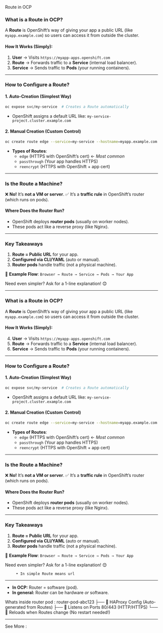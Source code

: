 Route in OCP
 
 
### **What is a Route in OCP?** 
 A **Route** is OpenShift’s way of giving your app a public URL (like `myapp.example.com`) so users can access it from outside the cluster. 

 #### **How It Works (Simply):** 
 1. **User** → Visits `https://myapp-apps.openshift.com` 
 2. **Route** → Forwards traffic to a **Service** (internal load balancer). 
 3. **Service** → Sends traffic to **Pods** (your running containers). 

 ---

 ### **How to Configure a Route?** 
 #### **1. Auto-Creation (Simplest Way)** 
 ```sh
 oc expose svc/my-service  # Creates a Route automatically
 ```
 - OpenShift assigns a default URL like: 
   `my-service-project.cluster.example.com` 

 #### **2. Manual Creation (Custom Control)** 
 ```sh
 oc create route edge --service=my-service --hostname=myapp.example.com
 ```
 - **Types of Routes**: 
   - `edge` (HTTPS with OpenShift’s cert) ← *Most common* 
   - `passthrough` (Your app handles HTTPS) 
   - `reencrypt` (HTTPS with OpenShift + app cert) 

 ---

 ### **Is the Route a Machine?** 
 ❌ **No!** It’s **not a VM or server**. 
 ✅ It’s a **traffic rule** in OpenShift’s router (which runs on pods). 

 #### **Where Does the Router Run?** 
 - OpenShift deploys **router pods** (usually on worker nodes). 
 - These pods act like a reverse proxy (like Nginx). 

 ---

 ### **Key Takeaways** 
 1. **Route = Public URL** for your app. 
 2. **Configured via CLI/YAML** (auto or manual). 
 3. **Router pods** handle traffic (not a physical machine). 

 🚀 **Example Flow**: 
 `Browser → Route → Service → Pods → Your App` 

 Need even simpler? Ask for a 1-line explanation! 😊


 ---------

 ### **What is a Route in OCP?** 
 A **Route** is OpenShift’s way of giving your app a public URL (like `myapp.example.com`) so users can access it from outside the cluster. 

 #### **How It Works (Simply):** 
 4. **User** → Visits `https://myapp-apps.openshift.com` 
 5. **Route** → Forwards traffic to a **Service** (internal load balancer). 
 6. **Service** → Sends traffic to **Pods** (your running containers). 

 ---

 ### **How to Configure a Route?** 
 #### **1. Auto-Creation (Simplest Way)** 
 ```sh
 oc expose svc/my-service  # Creates a Route automatically
 ```
 - OpenShift assigns a default URL like: 
   `my-service-project.cluster.example.com` 

 #### **2. Manual Creation (Custom Control)** 
 ```sh
 oc create route edge --service=my-service --hostname=myapp.example.com
 ```
 - **Types of Routes**: 
   - `edge` (HTTPS with OpenShift’s cert) ← *Most common* 
   - `passthrough` (Your app handles HTTPS) 
   - `reencrypt` (HTTPS with OpenShift + app cert) 

 ---

 ### **Is the Route a Machine?** 
 ❌ **No!** It’s **not a VM or server**. 
 ✅ It’s a **traffic rule** in OpenShift’s router (which runs on pods). 

 #### **Where Does the Router Run?** 
 - OpenShift deploys **router pods** (usually on worker nodes). 
 - These pods act like a reverse proxy (like Nginx). 

 ---

 ### **Key Takeaways** 
 1. **Route = Public URL** for your app. 
 2. **Configured via CLI/YAML** (auto or manual). 
 3. **Router pods** handle traffic (not a physical machine). 

 🚀 **Example Flow**: 
 `Browser → Route → Service → Pods → Your App` 

 Need even simpler? Ask for a 1-line explanation! 😊


         • In simple Route means url



 ---------------

 - **In OCP:** Router = software (pod). 
 - **In general:** Router can be hardware *or* software.


 Whats inside router pod :
 router-pod-abc123
 ├── 📁 HAProxy Config (Auto-generated from Routes)
 ├── 🔌 Listens on Ports 80/443 (HTTP/HTTPS)
 └── 🔄 Reloads when Routes change (No restart needed!)

---

See More : 

